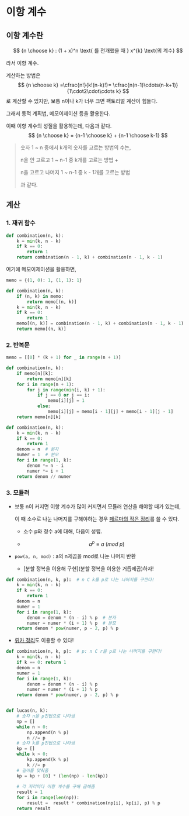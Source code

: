 # 이항 계수

## 이항 계수란

$$
{n \choose k} :  (1 + x)^n \text{ 를 전개했을 때  } x^{k} \text{의 계수}
$$

라서 이항 계수.

계산하는 방법은
$$
{n \choose k} =\cfrac{n!}{k!(n-k)!}= \cfrac{n(n-1)\cdots(n-k+1)}{1\cdot2\cdot\cdots k}
$$
로 계산할 수 있지만, 보통 n이나 k가 너무 크면 팩토리얼 계산이 힘들다.

그래서 동적 계획법, 메모이제이션 등을 활용한다.

이때 이항 계수의 성질을 활용하는데, 다음과 같다.
$$
{n \choose k} =  {n-1 \choose k} + {n-1 \choose k-1}
$$

> 숫자 1 ~ n 중에서 k개의 숫자를 고르는 방법의 수는, 
>
> n을 안 고르고 1 ~ n-1 중 k개를 고르는 방법 +
>
> n을 고르고 나머지 1 ~ n-1 중 k - 1개를 고르는 방법
>
> 과 같다.





## 계산

### 1. 재귀 함수

```python
def combination(n, k):
    k = min(k, n - k)
    if k == 0: 
        return 1
    return combination(n - 1, k) + combination(n - 1, k - 1)
```

여기에 메모이제이션을 활용하면,

```python
memo = {(1, 0): 1, (1, 1): 1}

def combination(n, k):
    if (n, k) in memo: 
        return memo[(n, k)]
    k = min(k, n - k)
    if k == 0: 
        return 1
    memo[(n, k)] = combination(n - 1, k) + combination(n - 1, k - 1)
    return memo[(n, k)]
```



### 2. 반복문

```python
memo = [[0] * (k + 1) for _ in range(n + 1)]

def combination(n, k):
    if memo[n][k]: 
        return memo[n][k]
    for i in range(n + 1):
        for j in range(min(i, k) + 1):
            if j == 0 or j == i:
                memo[i][j] = 1
            else:
                memo[i][j] = memo[i - 1][j] + memo[i - 1][j - 1]
    return memo[n][k]
```

``` python
def combination(n, k):
    k = min(k, n - k)
    if k == 0: 
        return 1
    denom = n  # 분자
    numer = 1  # 분모
    for i in range(1, k):
        denom *= n - i
        numer *= i + 1
    return denom // numer
```



### 3. 모듈러

- 보통 n이 커지면 이항 계수가 많이 커지면서 모듈러 연산을 해야할 때가 있는데,

  이 때 소수로 나눈 나머지를 구해야하는 경우 [페르마의 작은 정리](https://ko.wikipedia.org/wiki/%ED%8E%98%EB%A5%B4%EB%A7%88%EC%9D%98_%EC%86%8C%EC%A0%95%EB%A6%AC)를 쓸 수 있다.

  - 소수 p와 정수 a에 대해, 다음이 성립.

  - $$
    a^{p} \equiv a \ (mod \ p)
    $$

- `pow(a, n, mod)` : a의 n제곱을 mod로 나눈 나머지 반환

  - [분할 정복을 이용해 구현](분할 정복을 이용한 거듭제곱)하자!

```python
def combination(n, k, p):  # n C k를 p로 나눈 나머지를 구한다!
    k = min(k, n - k)
    if k == 0: 
        return 1
    denom = n
    numer = 1
    for i in range(1, k):
        denom = denom * (n - i) % p  # 분자
        numer = numer * (i + 1) % p  # 분모
    return denom * pow(numer, p - 2, p) % p
```



- [뤼카 정리](https://ko.wikipedia.org/wiki/%EB%A4%BC%EC%B9%B4%EC%9D%98_%EC%A0%95%EB%A6%AC)도 이용할 수 있다!

```python
def combination(n, k, p):  # p: n C r을 p로 나눈 나머지를 구한다!
    k = min(k, n - k)
    if k == 0: return 1
    denom = n
    numer = 1
    for i in range(1, k):
        denom = denom * (n - i) % p
        numer = numer * (i + 1) % p
    return denom * pow(numer, p - 2, p) % p


def lucas(n, k):
    # 숫자 n을 p진법으로 나타냄
    np = []
    while n > 0:
        np.append(n % p)
        n //= p
    # 숫자 k를 p진법으로 나타냄
    kp = []
    while k > 0:
        kp.append(k % p)
        k //= p
    # 길이를 맞춰줌
    kp = kp + [0] * (len(np) - len(kp))
    
    # 각 자리마다 이항 계수를 구해 곱해줌
    result = 1
    for i in range(len(np)):
        result =  result * combination(np[i], kp[i], p) % p
    return result
```



